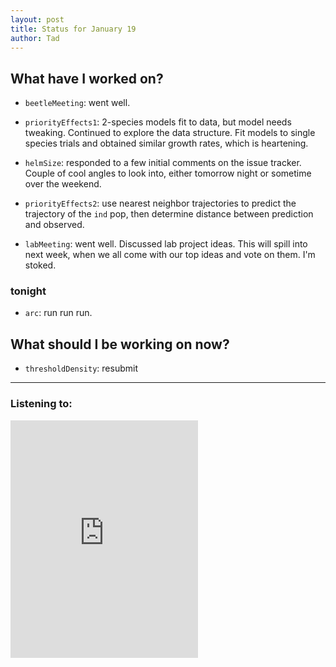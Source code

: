 ```yaml
---
layout: post 
title: Status for January 19 
author: Tad
---
```

 
## What have I worked on?
 
* `beetleMeeting`: went well. 

* `priorityEffects1`: 2-species models fit to data, but model needs tweaking. Continued to explore the data structure. Fit models to single species trials and obtained similar growth rates, which is heartening.

* `helmSize`: responded to a few initial comments on the issue tracker. Couple of cool angles to look into, either tomorrow night or sometime over the weekend. 

* `priorityEffects2`: use nearest neighbor trajectories to predict the trajectory of the `ind` pop, then determine distance between prediction and observed. 

* `labMeeting`: went well. Discussed lab project ideas. This will spill into next week, when we all come with our top ideas and vote on them. I'm stoked. 




### tonight 

* `arc`: run run run.


  
## What should I be working on now? 

* `thresholdDensity`: resubmit
 



 
 
--- 
 
### Listening to: 
 <iframe src='https://embed.spotify.com/?uri=spotify%3Atrack%3A7ofZgS5xDW0XodfjaXWvZG' width='300' height='380' frameborder='0' allowtransparency='true'></iframe> 
 <i class='fa fa-code' style='color:pink'></i> 
